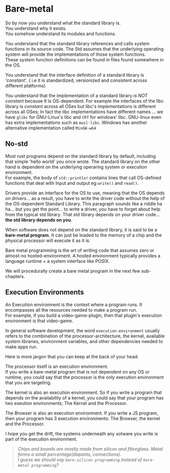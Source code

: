 # Bare-metal

So by now you understand what the standard library is.  
You understand why it exists.  
You somehow understand its modules and functions.  


You understand that the standard library references and calls system functions in its source code. The Std assumes that the underlying operating system will provide the implementations of those system functions.  
These system function definitions can be found in files found somewhere in the OS. 


You understand that the interface definition of a standard library is *'constant'*. ( i.e it is standardized, versionized and consistent across different platforms)  

You understand that the implementation of a standard library *is NOT constant* because It is OS-dependent. For example the interfaces of the libc library is *constant* across all OSes but libc's implementations is different across all OSes; In fact the libc implementations have different names ... we have `glibc` for GNU-Linux's libc and `CRT` for windows' libc. GNU-linux even has extra implementations such as `musl-libc`. Windows has another alternative implementation called `MinGW-w64`  



## No-std  

Most rust programs depend on the standard library by default, including that simple 'hello world' you once wrote. The standard library on the other hand is dependent on the underlying operaring system or execution environment.   
For example, the body of `std::println!` contains lines that call OS-defined functions that deal with Input and output eg `write()` and `read()`.  


Drivers provide an interface for the OS to use, meaning that the OS depends on drivers... as a result, you have to write the driver code without the help of the OS-dependent Standard Library. This paragraph sounds like a riddle ha ha... but you get the point... to write a driver, you have to forget about help from the typical std library. That std library depends on your driver code... **the std library depends on you**.     

When software does not depend on the standard library, it is said to be a **bare-metal program.** It can just be loaded to the memory of a chip and the physical processor will execute it as it is.  




Bare metal programming is the art of writing code that assumes zero or almost-no hosted-environment. A hosted environment typically provides a language runtime + a system interface like POSIX.  

We will procedurally create a bare metal program in the next few sub-chapters.  


## Execution Environments

An Execution environment is the context where a program runs. It encompasses all the resources needed to make a program run.  
For example, if you build a video-game-plugin, then that plugin's execution environment is that video-game.  

In general software development, the word `execution-environment` usually refers to the combination of the processor-architecture, the kernel, available system libraries, environment variables, and other dependencies needed to make apps run.  

Here is more jargon that you can keep at the back of your head:  

The processor itself is an execution environment.  
If you write a bare-metal program that is not dependent on any OS or runtime, you could say that the processor is the only execution environment that you are targeting.  

The kernel is also an execution environment. So if you write a program that depends on the availability of a kernel, you could say that your program has two exeution environments; The Kernel and the Processor.  

The Browser is also an execution environment. If you write a JS program, then your program has 3 execution environments: The Browser, the kernel and the Processor.  

I hope you get the drift, the systems underneath any sotware you write is part of the execution environment.  


>*Chips and boards are mostly made from silicon and fibreglass. Metal forms a small percentage(dopants, connections).   
I guess we should say `bare-silicon programming` instead of `bare-metal programming`?*


